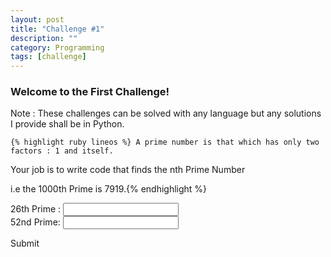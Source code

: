 ```yaml
---
layout: post
title: "Challenge #1"
description: ""
category: Programming
tags: [challenge]
---
```


<h3>Welcome to the First Challenge!</h3>
<p>Note : These challenges can be solved with any language but any solutions I provide shall be in Python.</p>

    {% highlight ruby lineos %} A prime number is that which has only two factors : 1 and itself. 
Your job is to write code that finds the nth Prime Number 

i.e the 1000th Prime is 7919.{% endhighlight %}



<p>26th Prime :  <input id = "First" type="text" name="First"><br> 52nd Prime: <input id = "Second" type="text"><br> </p>

<p><a class="demo-info demo-info-1" width="150px" style="
    margin-top: 75px;" onclick="theFunction(); return false;">Submit</a></p>

<script type="text/javascript">
    function theFunction () {
         var F =  document.getElementById("First").value
         var S = document.getElementById("Second").value

         

         





         if (F === "101" & S === "239"){
         	alert("Correct")
         }
         else{
         	alert("Incorrect :(")

         }	
         
        }
</script>   




















